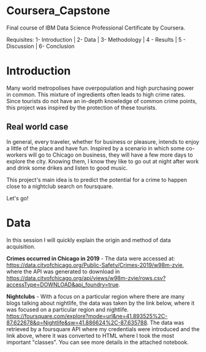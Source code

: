 # Coursera_Capstone
Final course of IBM Data Science Professional Certificate by Coursera.

Requisites:
1- Introduction | 2- Data | 3- Methodology | 4 - Results | 5 - Discussion | 6- Conclusion
# Introduction 
Many world metropolises have overpopulation and high purchasing power in common. This mixture of ingredients often leads to high crime rates.
Since tourists do not have an in-depth knowledge of common crime points, this project was inspired by the protection of these tourists.

## Real world case

In general, every traveler, whether for business or pleasure, intends to enjoy a little of the place and have fun.
Inspired by a scenario in which some co-workers will go to Chicago on business, they will have a few more days to explore the city. Knowing them, I know they like to go out at night after work and drink some drikes and listen to good music.

This project's main idea is to predict the potential for a crime to happen close to a nightclub search on foursquare.

Let's go!

# Data
In this session I will quickly explain the origin and method of data acquisition.

**Crimes occurred in Chicago in 2019** - The data were accessed at: https://data.cityofchicago.org/Public-Safety/Crimes-2019/w98m-zvie, where the API was generated to download in https://data.cityofchicago.org/api/views/w98m-zvie/rows.csv?accessType=DOWNLOAD&api_foundry=true.

**Nightclubs** - With a focus on a particular region where there are many blogs talking about nightlife, the data was taken by the link below, where it was focused on a particular region and nightlife.
https://foursquare.com/explore?mode=url&ne=41.893525%2C-87.622678&q=Nightlife&sw=41.886624%2C-87.635788.
The data was retrieved by a foursquare API where my credentials were introduced and the link above, where it was converted to HTML where I took the most important "classes".
You can see more details in the attached notebook.

